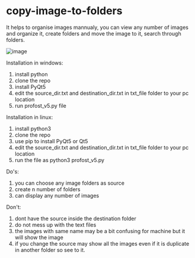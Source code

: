 # copy-image-to-folders
It helps to organise images mannualy,
you can view any number of images and organize it,
create folders and move the image to it,
search through folders.

![image](https://user-images.githubusercontent.com/38039777/178746947-8c459414-2ab7-410b-8b77-07dbda01c8bb.png)

Installation in windows:
1. install python
2. clone the repo
3. install PyQt5
4. edit the source_dir.txt and destination_dir.txt in txt_file folder to your pc location
5. run profost_v5.py file


Installation in linux:
1. install python3
2. clone the repo
3. use pip to install PyQt5 or Qt5
4. edit the source_dir.txt and destination_dir.txt in txt_file folder to your pc location
5. run the file as python3 profost_v5.py

Do's:
1. you can choose any image folders as source
2. create n number of folders
3. can display any number of images

Don't:
1. dont have the source inside the destination folder
2. do not mess up with the text files
3. the images with same name may be a bit confusing for machine but it will show the image
4. if you change the source may show all the images even if it is duplicate in another folder so see to it.
